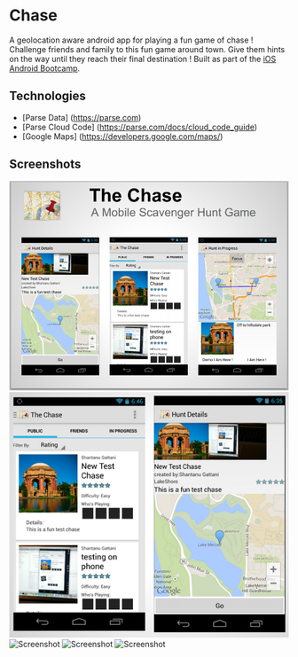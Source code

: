 Chase
========

A geolocation aware android app for playing a fun game of chase ! Challenge friends and family to this fun game around town. Give them hints on the way until they reach their final destination !
Built as part of the [iOS Android Bootcamp](http://thecodepath.com/androidbootcamp).


## Technologies

* [Parse Data] (https://parse.com)
* [Parse Cloud Code] (https://parse.com/docs/cloud_code_guide)
* [Google Maps] (https://developers.google.com/maps/)


## Screenshots

![Screenshot](screenshots/screenshot1.png)
![Screenshot](screenshots/screenshot2.png)
![Screenshot](screenshots/screenshot6.png)
![Screenshot](screenshots/screenshot7.png)
![Screenshot](screenshots/screenshot10.png)

